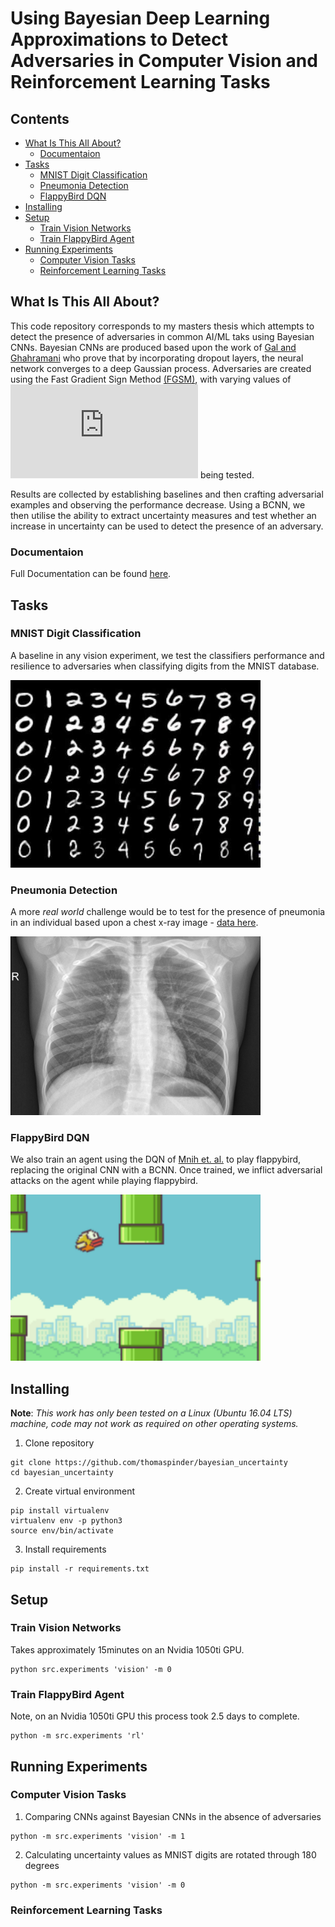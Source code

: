 # Using Bayesian Deep Learning Approximations to Detect Adversaries in Computer Vision and Reinforcement Learning Tasks

## Contents
 
  * [What Is This All About?](#what-is-this-all-about-)
    + [Documentaion](#documentaion)
  * [Tasks](#tasks)
    + [MNIST Digit Classification](#mnist-digit-classification)
    + [Pneumonia Detection](#pneumonia-detection)
    + [FlappyBird DQN](#flappybird-dqn)
  * [Installing](#installing)
  * [Setup](#setup)
    + [Train Vision Networks](#train-vision-networks)
    + [Train FlappyBird Agent](#train-flappybird-agent)
  * [Running Experiments](#running-experiments)
    + [Computer Vision Tasks](#computer-vision-tasks)
    + [Reinforcement Learning Tasks](#reinforcement-learning-tasks)


## What Is This All About?
This code repository corresponds to my masters thesis which attempts to detect the presence of adversaries in common AI/ML taks using Bayesian CNNs. Bayesian CNNs are produced based upon the work of [Gal and Ghahramani](https://arxiv.org/pdf/1506.02142.pdf) who prove that by incorporating dropout layers, the neural network converges to a deep Gaussian process. Adversaries are created using the Fast Gradient Sign Method [(FGSM)](https://arxiv.org/pdf/1412.6572.pdf), with varying values of ![equation](http://latex.codecogs.com/gif.latex?%5Cepsilon) being tested. 

Results are collected by establishing baselines and then crafting adversarial examples and observing the performance decrease. Using a BCNN, we then utilise the ability to extract uncertainty measures and test whether an increase in uncertainty can be used to detect the presence of an adversary.

### Documentaion
Full Documentation can be found [here](https://goo.gl/WTkpdK).

## Tasks
### MNIST Digit Classification
A baseline in any vision experiment, we test the classifiers performance and resilience to adversaries when classifying digits from the MNIST database.

<img src="other/imgs/mnist.jpeg" alt="Pneumonia X-Ray" width="400px"/>

### Pneumonia Detection
A more _real world_ challenge would be to test for the presence of pneumonia in an individual based upon a chest x-ray image - [data here](https://www.kaggle.com/paultimothymooney/chest-xray-pneumonia). 

<img src="other/imgs/pneumonia.jpeg" alt="Pneumonia X-Ray" width="400px"/>

### FlappyBird DQN
We also train an agent using the DQN of [Mnih et. al.](https://web.stanford.edu/class/psych209/Readings/MnihEtAlHassibis15NatureControlDeepRL.pdf) to play flappybird, replacing the original CNN with a BCNN. Once trained, we inflict adversarial attacks on the agent while playing flappybird.

<img src="other/imgs/flappy_bird.png" alt="Flappy Bird" width="400px"/>


## Installing

__Note__: _This work has only been tested on a Linux (Ubuntu 16.04 LTS) machine, code may not work as required on other operating systems._

1. Clone repository 
```
git clone https://github.com/thomaspinder/bayesian_uncertainty
cd bayesian_uncertainty
```

2. Create virtual environment 
```
pip install virtualenv
virtualenv env -p python3
source env/bin/activate
```

3. Install requirements
```
pip install -r requirements.txt
```

## Setup 
### Train Vision Networks
Takes approximately 15minutes on an Nvidia 1050ti GPU.
```
python src.experiments 'vision' -m 0
```

### Train FlappyBird Agent
Note, on an Nvidia 1050ti GPU this process took 2.5 days to complete.
```
python -m src.experiments 'rl'
```


## Running Experiments
### Computer Vision Tasks


1. Comparing CNNs against Bayesian CNNs in the absence of adversaries
```
python -m src.experiments 'vision' -m 1
```

2. Calculating uncertainty values as MNIST digits are rotated through 180 degrees
```
python -m src.experiments 'vision' -m 0
```


### Reinforcement Learning Tasks